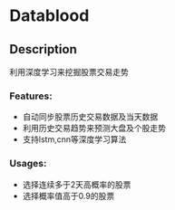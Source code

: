 # Datablood #


## Description ##

利用深度学习来挖掘股票交易走势


### Features: ###

  * 自动同步股票历史交易数据及当天数据 
  * 利用历史交易趋势来预测大盘及个股走势 
  * 支持lstm,cnn等深度学习算法 


### Usages: ###
  * 选择连续多于2天高概率的股票 
  * 选择概率值高于0.9的股票

